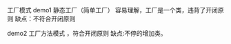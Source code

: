 工厂模式
demo1 静态工厂（简单工厂） 容易理解，工厂是一个类，违背了开闭原则
      缺点：不符合开闭原则
      
      
demo2 工厂方法模式 ，符合开闭原则
     缺点:不停的增加类。
